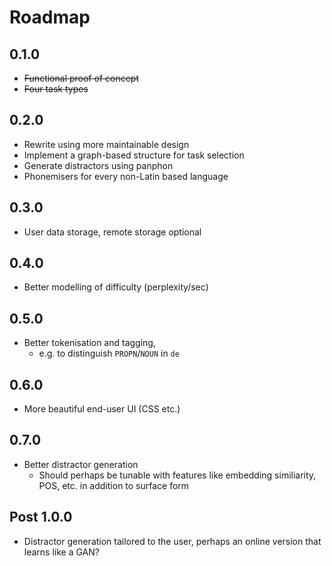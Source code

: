 # Roadmap

## 0.1.0

* ~~Functional proof of concept~~
* ~~Four task types~~

## 0.2.0 

* Rewrite using more maintainable design
* Implement a graph-based structure for task selection
* Generate distractors using panphon
* Phonemisers for every non-Latin based language

## 0.3.0

* User data storage, remote storage optional

## 0.4.0

* Better modelling of difficulty (perplexity/sec)

## 0.5.0

* Better tokenisation and tagging, 
  * e.g. to distinguish `PROPN`/`NOUN` in `de`

## 0.6.0

* More beautiful end-user UI (CSS etc.)

## 0.7.0 

* Better distractor generation
  * Should perhaps be tunable with features like embedding similiarity, POS, etc. in addition to surface form

## Post 1.0.0

* Distractor generation tailored to the user, perhaps an online version that learns like a GAN?
